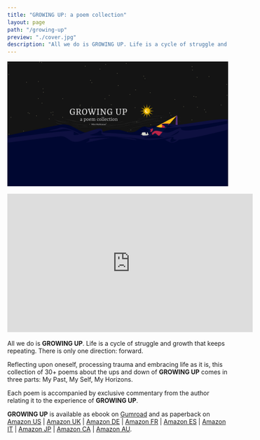 ```yaml
---
title: "GROWING UP: a poem collection"
layout: page
path: "/growing-up"
preview: "./cover.jpg"
description: "All we do is GROWING UP. Life is a cycle of struggle and growth that keeps repeating. There is only one direction: forward. Reflecting upon oneself, processing trauma and embracing life as it is, this collection of 30+ poems about the ups and down of **GROWING UP** comes in three parts: My Past, My Self, My Horizons."
---
```


![](./cover.jpg)

<iframe width="560" height="315" src="https://www.youtube.com/embed/OPRS-xVpU4w" title="YouTube video player" frameborder="0" allow="accelerometer; autoplay; clipboard-write; encrypted-media; gyroscope; picture-in-picture" allowfullscreen></iframe>

All we do is **GROWING UP**. Life is a cycle of struggle and growth that keeps repeating. There is only one direction: forward.

Reflecting upon oneself, processing trauma and embracing life as it is, this collection of 30+ poems about the ups and down of **GROWING UP** comes in three parts: My Past, My Self, My Horizons.

Each poem is accompanied by exclusive commentary from the author relating it to the experience of **GROWING UP**.

**GROWING UP** is available as ebook on [Gumroad](https://gumroad.com/l/growing-up) and as paperback on [Amazon US](https://www.amazon.com/dp/B095GLS2X6) | [Amazon UK](https://www.amazon.co.uk/dp/B095GLS2X6) | [Amazon DE](https://www.amazon.de/dp/B095GLS2X6) | [Amazon FR](https://www.amazon.fr/dp/B095GLS2X6) | [Amazon ES](https://www.amazon.es/dp/B095GLS2X6) | [Amazon IT](https://www.amazon.it/dp/B095GLS2X6) | [Amazon JP](https://www.amazon.co.jp/dp/B095GLS2X6) | [Amazon CA](https://www.amazon.ca/dp/B095GLS2X6) | [Amazon AU](https://www.amazon.com.au/dp/B095GLS2X6).
